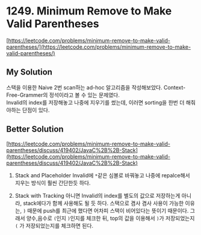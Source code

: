 # 1249. Minimum Remove to Make Valid Parentheses

[https://leetcode.com/problems/minimum-remove-to-make-valid-parentheses/](https://leetcode.com/problems/minimum-remove-to-make-valid-parentheses/)    

## My Solution
스택을 이용한 Naive 2번 scan하는 ad-hoc 알고리즘을 작성해보았다. Context-Free-Grammer의 정석이라고 볼 수 있는 문제였다.    
Invalid의 index를 저장해놓고 나중에 지우기를 썼는데, 이러면 sorting을 한번 더 해줘야하는 단점이 있다.

## Better Solution
[https://leetcode.com/problems/minimum-remove-to-make-valid-parentheses/discuss/419402/JavaC%2B%2B-Stack](https://leetcode.com/problems/minimum-remove-to-make-valid-parentheses/discuss/419402/JavaC%2B%2B-Stack)    
1) Stack and Placeholder
Invalid에 `*`같은 심볼로 바꿔놓고 나중에 repalce해서 지우는 방식이 훨씬 간단한듯 하다.

2) Stack with Tracking
아니면 Invalid의 index를 별도의 값으로 저장하는게 아니라, stack에다가 함께 사용해도 될 듯 하다.
스택으로 겸사 겸사 사용이 가능한 이유는,  `)` 때문에 push를 최근에 했다면 어차피 스택이 비어있다는 뜻이기 때문이다.
그래서 양수,음수로 `(`인지 `)`인지를 체크한 뒤, top의 값을 이용해서 `)`가 저장되었는지 `(` 가 저장되었는지를 체크하면 된다.